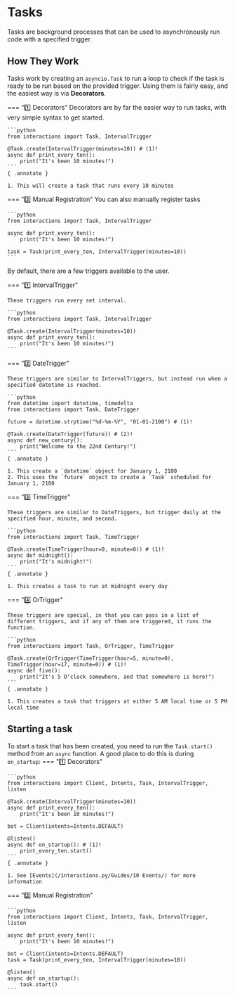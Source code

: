 # Tasks

Tasks are background processes that can be used to asynchronously run code with a specified trigger.

## How They Work

Tasks work by creating an `asyncio.Task` to run a loop to check if the task is ready to be run based on the provided trigger. Using them is fairly easy, and the easiest way is via **Decorators**.

=== ":one: Decorators"
    Decorators are by far the easier way to run tasks, with very simple syntax to get started.

    ```python
    from interactions import Task, IntervalTrigger

    @Task.create(IntervalTrigger(minutes=10)) # (1)!
    async def print_every_ten():
        print("It's been 10 minutes!")
    ```
    { .annotate }

    1. This will create a task that runs every 10 minutes

=== ":two: Manual Registration"
    You can also manually register tasks

    ```python
    from interactions import Task, IntervalTrigger

    async def print_every_ten():
        print("It's been 10 minutes!")

    task = Task(print_every_ten, IntervalTrigger(minutes=10))
    ```

By default, there are a few triggers available to the user.

=== ":one: IntervalTrigger"

    These triggers run every set interval.

    ```python
    from interactions import Task, IntervalTrigger

    @Task.create(IntervalTrigger(minutes=10))
    async def print_every_ten():
        print("It's been 10 minutes!")
    ```

=== ":two: DateTrigger"

    These triggers are similar to IntervalTriggers, but instead run when a specified datetime is reached.

    ```python
    from datetime import datetime, timedelta
    from interactions import Task, DateTrigger

    future = datetime.strptime("%d-%m-%Y", "01-01-2100") # (1)!

    @Task.create(DateTrigger(future)) # (2)!
    async def new_century():
        print("Welcome to the 22nd Century!")
    ```
    { .annotate }

    1. This create a `datetime` object for January 1, 2100
    2. This uses the `future` object to create a `Task` scheduled for January 1, 2100

=== ":three: TimeTrigger"

    These triggers are similar to DateTriggers, but trigger daily at the specified hour, minute, and second.

    ```python
    from interactions import Task, TimeTrigger

    @Task.create(TimeTrigger(hour=0, minute=0)) # (1)!
    async def midnight():
        print("It's midnight!")
    ```
    { .annotate }

    1. This creates a task to run at midnight every day

=== ":four: OrTrigger"

    These triggers are special, in that you can pass in a list of different triggers, and if any of them are triggered, it runs the function.

    ```python
    from interactions import Task, OrTrigger, TimeTrigger

    @Task.create(OrTrigger(TimeTrigger(hour=5, minute=0), TimeTrigger(hour=17, minute=0)) # (1)!
    async def five():
        print("It's 5 O'clock somewhere, and that somewhere is here!")
    ```
    { .annotate }

    1. This creates a task that triggers at either 5 AM local time or 5 PM local time

## Starting a task

To start a task that has been created, you need to run the `Task.start()` method from an `async` function. A good place to do this is during `on_startup`:
=== ":one: Decorators"

    ```python
    from interactions import Client, Intents, Task, IntervalTrigger, listen

    @Task.create(IntervalTrigger(minutes=10))
    async def print_every_ten():
        print("It's been 10 minutes!")

    bot = Client(intents=Intents.DEFAULT)

    @listen()
    async def on_startup(): # (1)!
        print_every_ten.start()
    ```
    { .annotate }

    1. See [Events](/interactions.py/Guides/10 Events/) for more information

=== ":two: Manual Registration"

    ```python
    from interactions import Client, Intents, Task, IntervalTrigger, listen

    async def print_every_ten():
        print("It's been 10 minutes!")

    bot = Client(intents=Intents.DEFAULT)
    task = Task(print_every_ten, IntervalTrigger(minutes=10))

    @listen()
    async def on_startup():
        task.start()
    ```
